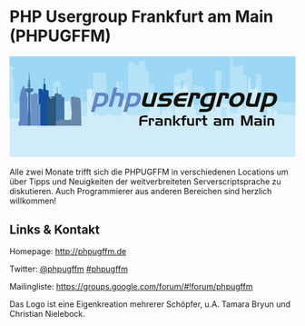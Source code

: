 # PHP Usergroup Frankfurt am Main (PHPUGFFM)
![PHP Usergroup Frankfurt am Main](./phpugffm.logo.png)


Alle zwei Monate trifft sich die PHPUGFFM
in verschiedenen Locations um über Tipps und Neuigkeiten der
weitverbreiteten Serverscriptsprache zu diskutieren.
Auch Programmierer aus anderen Bereichen sind herzlich willkommen!


## Links &amp; Kontakt

Homepage: <http://phpugffm.de>



Twitter: [@phpugffm](https://twitter.com/@phpugffm) [#phpugffm](https://twitter.com/search?q=%23phpugffm)






Mailingliste: <https://groups.google.com/forum/#!forum/phpugffm>

Das Logo ist eine Eigenkreation mehrerer Schöpfer, u.A. Tamara Bryun und Christian Nielebock.

